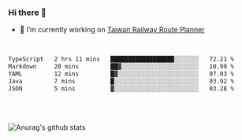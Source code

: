 ### Hi there 👋

- 🔭 I’m currently working on [Taiwan Railway Route Planner](https://github.com/Taiwan-Railway-Route-Planner)

<br/>

<!--START_SECTION:waka-->

```txt
TypeScript   2 hrs 11 mins   ██████████████████░░░░░░░   72.21 %
Markdown     20 mins         ██▓░░░░░░░░░░░░░░░░░░░░░░   10.99 %
YAML         12 mins         █▓░░░░░░░░░░░░░░░░░░░░░░░   07.03 %
Java         7 mins          █░░░░░░░░░░░░░░░░░░░░░░░░   03.92 %
JSON         5 mins          ▓░░░░░░░░░░░░░░░░░░░░░░░░   03.28 %
```

<!--END_SECTION:waka-->

<br/>
<br/>

![Anurag's github stats](https://github-readme-stats.vercel.app/api?username=DepickereSven&show_icons=true&theme=tokyonight)



<!--
**DepickereSven/DepickereSven** is a ✨ _special_ ✨ repository because its `README.md` (this file) appears on your GitHub profile.

Here are some ideas to get you started:

- 🔭 I’m currently working on ...
- 🌱 I’m currently learning ...
- 👯 I’m looking to collaborate on ...
- 🤔 I’m looking for help with ...
- 💬 Ask me about ...
- 📫 How to reach me: ...
- 😄 Pronouns: ...
- ⚡ Fun fact: ...
-->
